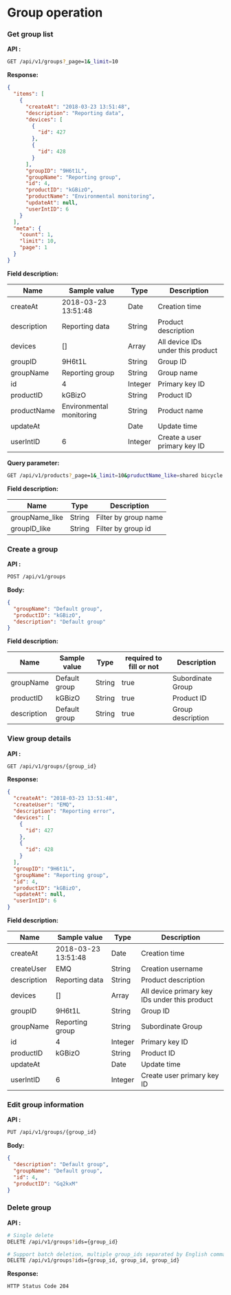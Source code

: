 # Group operation

### Get group list

**API :**

```bash
GET /api/v1/groups?_page=1&_limit=10 
```

**Response:**

```json
{
  "items": [
    {
      "createAt": "2018-03-23 13:51:48",
      "description": "Reporting data",
      "devices": [
        {
          "id": 427
        },
        {
          "id": 428
        }
      ],
      "groupID": "9H6t1L",
      "groupName": "Reporting group",
      "id": 4,
      "productID": "kGBizO",
      "productName": "Environmental monitoring",
      "updateAt": null,
      "userIntID": 6
    }
  ],
  "meta": {
    "count": 1,
    "limit": 10,
    "page": 1
  }
}
```

**Field description:**

| Name      | Sample value                  | Type | Description |
| ----------- | ------------------------------- | ------- | ---------- |
| createAt    | 2018-03-23 13:51:48             | Date    | Creation time |
| description | Reporting data              | String  | Product description |
| devices     | [] | Array   | All device IDs under this product |
| groupID     | 9H6t1L                          | String  | Group ID |
| groupName   | Reporting group             | String  | Group name |
| id          | 4                               | Integer | Primary key ID |
| productID   | kGBizO                          | String  | Product ID |
| productName | Environmental monitoring    | String  | Product name |
| updateAt    |                                 | Date    | Update time |
| userIntID   | 6                               | Integer | Create a user primary key ID |

**Query parameter:**

```bash
GET /api/v1/products?_page=1&_limit=10&pruductName_like=shared bicycle
```

**Field description:**

| Name  | Type | Description |
| ------ | --- | ----------- |
| groupName_like  | String | Filter by group name |
| groupID_like  | String | Filter by group id |


### Create a group

**API :**

```bash
POST /api/v1/groups
```

**Body:**

```json
{
  "groupName": "Default group",
  "productID": "kGBizO",
  "description": "Default group"
}
```

**Field description:**

| Name        | Sample value  | Type   | required to fill or not | Description       |
| ----------- | ------------- | ------ | ----------------------- | ----------------- |
| groupName   | Default group | String | true                    | Subordinate Group |
| productID   | kGBizO        | String | true                    | Product ID        |
| description | Default group | String | true                    | Group description |


### View group details

**API :**

```bash
GET /api/v1/groups/{group_id}
```

**Response:**

```json
{
  "createAt": "2018-03-23 13:51:48",
  "createUser": "EMQ",
  "description": "Reporting error",
  "devices": [
    {
      "id": 427
    },
    {
      "id": 428
    }
  ],
  "groupID": "9H6t1L",
  "groupName": "Reporting group",
  "id": 4,
  "productID": "kGBizO",
  "updateAt": null,
  "userIntID": 6
}
```

**Field description:**

| Name      | Sample value                  | Type | Description |
| ----------- | ------------------------------- | ------- | ---------- |
| createAt    | 2018-03-23 13:51:48             | Date    | Creation time |
| createUser  | EMQ                             | String  | Creation username |
| description | Reporting data              | String  | Product description |
| devices     | [] | Array   | All device primary key IDs under this product |
| groupID     | 9H6t1L                          | String  | Group ID |
| groupName   | Reporting group              | String  | Subordinate Group |
| id          | 4                               | Integer | Primary key ID |
| productID   | kGBizO                          | String  | Product ID |
| updateAt    |                                 | Date    | Update time |
| userIntID   | 6                               | Integer | Create user primary key ID |


### Edit group information

**API :**

```bash
PUT /api/v1/groups/{group_id}
```

**Body:**

```json
{
  "description": "Default group",
  "groupName": "Default group",
  "id": 4,
  "productID": "Gq2kxM"
}
```


### Delete group

**API :**

```bash
# Single delete
DELETE /api/v1/groups?ids={group_id}

# Support batch deletion, multiple group_ids separated by English commas
DELETE /api/v1/groups?ids={group_id, group_id, group_id}
```


**Response:**

```bash
HTTP Status Code 204
```

